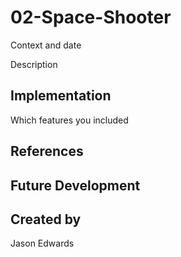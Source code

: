 # 02-Space-Shooter

Context and date

Description

## Implementation
Which features you included

## References

## Future Development

## Created by
Jason Edwards
